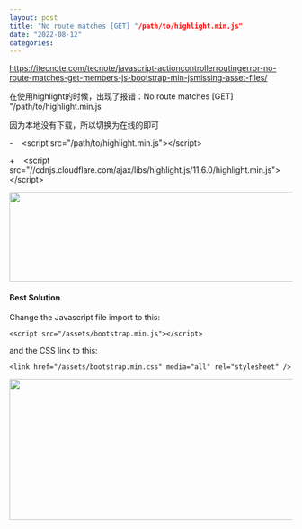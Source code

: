 ```yaml
---
layout: post
title: "No route matches [GET] "/path/to/highlight.min.js"
date: "2022-08-12"
categories: 
---
```

<p><a href="https://itecnote.com/tecnote/javascript-actioncontrollerroutingerror-no-route-matches-get-members-js-bootstrap-min-jsmissing-asset-files/">https://itecnote.com/tecnote/javascript-actioncontrollerroutingerror-no-route-matches-get-members-js-bootstrap-min-jsmissing-asset-files/</a></p>

<p>在使用highlight的时候，出现了报错：No route matches [GET] &quot;/path/to/highlight.min.js</p>

<p>因为本地没有下载，所以切换为在线的即可</p>

<p>
-&nbsp;&nbsp;&nbsp; &lt;script src=&quot;/path/to/highlight.min.js&quot;&gt;&lt;/script&gt;

+&nbsp;&nbsp;&nbsp; &lt;script src=&quot;//cdnjs.cloudflare.com/ajax/libs/highlight.js/11.6.0/highlight.min.js&quot;&gt;&lt;/script&gt;</p>

<p><img height="159" src="/uploads/ckeditor/pictures/212/image-20220812101555-1.png" width="1258" /></p>

<div class="mt-3 border-bottom border-success">
<h4 class="text-success"><span>Best Solution</span></h4>
</div>

<div class="bg-transparent mb-3">
<p>Change the Javascript file import to this:</p>

<pre>
<code>&lt;script src=&quot;/assets/bootstrap.min.js&quot;&gt;&lt;/script&gt;
</code></pre>

<p>and the CSS link to this:</p>

<pre>
<code>&lt;link href=&quot;/assets/bootstrap.min.css&quot; media=&quot;all&quot; rel=&quot;stylesheet&quot; /&gt;
</code></pre>

<p><img height="251" src="/uploads/ckeditor/pictures/213/image-20220812101717-2.png" width="896" /></p>
</div>

